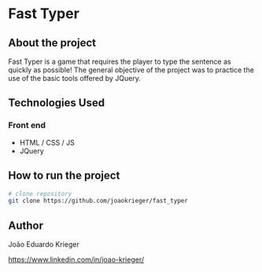 # Fast Typer

## About the project

Fast Typer is a game that requires the player to type the sentence as quickly as possible! The general objective of the project was to practice the use of the basic tools offered by JQuery.

## Technologies Used
### Front end
- HTML / CSS / JS
- JQuery

## How to run the project

```bash
# clone repository
git clone https://github.com/joaokrieger/fast_typer
```


## Author

João Eduardo Krieger

https://www.linkedin.com/in/joao-krieger/
